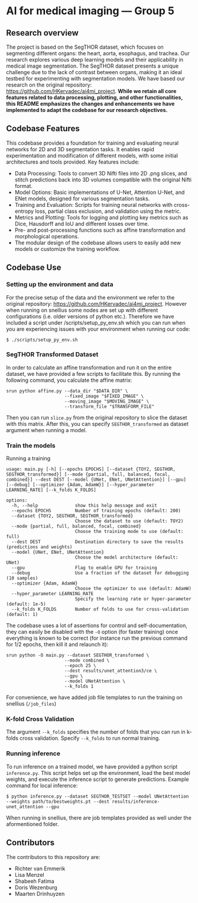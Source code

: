 # AI for medical imaging — Group 5

## Research overview
The project is based on the SegTHOR dataset, which focuses on segmenting different organs: the heart, aorta, esophagus, and trachea. Our research explores various deep learning models and their applicability in medical image segmentation. The SegTHOR dataset presents a unique challenge due to the lack of contrast between organs, making it an ideal testbed for experimenting with segmentation models. We have based our research on the original repository: https://github.com/HKervadec/ai4mi_project. **While we retain all core features related to data processing, plotting, and other functionalities, this README emphasizes the changes and enhancements we have implemented to adapt the codebase for our research objectives.**

## Codebase Features
This codebase provides a foundation for training and evaluating neural networks for 2D and 3D segmentation tasks. It enables rapid experimentation and modification of different models, with some initial architectures and tools provided. Key features include:

* Data Processing: Tools to convert 3D Nifti files into 2D .png slices, and stitch predictions back into 3D volumes compatible with the original Nifti format.
* Model Options: Basic implementations of U-Net, Attention U-Net, and ENet models, designed for various segmentation tasks.
* Training and Evaluation: Scripts for training neural networks with cross-entropy loss, partial class exclusion, and validation using the metric.
* Metrics and Plotting: Tools for logging and plotting key metrics such as Dice, Hausdorff and IoU and different losses over time.
* Pre- and post-processing functions such as affine transformation and morphological operations.
* The modular design of the codebase allows users to easily add new models or customize the training workflow.

## Codebase Use
### Setting up the environment and data
For the precise setup of the data and the environment we refer to the original repository: https://github.com/HKervadec/ai4mi_project. 
However when running on snellius some nodes are set up with different configurations (i.e. older versions of python etc.). Therefore we have included a script under /scripts/setup_py_env.sh which you can run when you are experiencing issues with your environment when running our code:
```
$ ./scripts/setup_py_env.sh
```

### SegTHOR Transformed Dataset
In order to calculate an affine transformation and run it on the entire dataset, we have provided a few scripts to facilitate this.
By running the following command, you calculate the affine matrix:
```
srun python affine.py --data_dir "$DATA_DIR" \
                      --fixed_image "$FIXED_IMAGE" \
                      --moving_image "$MOVING_IMAGE" \
                      --transform_file "$TRANSFORM_FILE"
```
Then you can run `slice.py` from the original repository to slice the dataset with this matrix. After this, you can specify `SEGTHOR_transformed` as dataset argument when running a model.

### Train the models
Running a training
```
usage: main.py [-h] [--epochs EPOCHS] [--dataset {TOY2, SEGTHOR, SEGTHOR_transformed}] [--mode {partial, full, balanced, focal, combined}] --dest DEST [--model {UNet, ENet, UNetAttention}] [--gpu] [--debug] [--optimizer {Adam, AdamW}] [--hyper_parameter LEARNING_RATE] [--k_folds K_FOLDS]

options:
  -h, --help              show this help message and exit
  --epochs EPOCHS         Number of training epochs (default: 200)
  --dataset {TOY2, SEGTHOR, SEGTHOR_transformed}
                          Choose the dataset to use (default: TOY2)
  --mode {partial, full, balanced, focal, combined}
                          Choose the training mode to use (default: full)
  --dest DEST             Destination directory to save the results (predictions and weights)
  --model {UNet, ENet, UNetAttention}
                          Choose the model architecture (default: UNet)
  --gpu                   Flag to enable GPU for training
  --debug                 Use a fraction of the dataset for debugging (10 samples)
  --optimizer {Adam, AdamW}
                          Choose the optimizer to use (default: AdamW)
  --hyper_parameter LEARNING_RATE
                          Specify the learning rate or hyper-parameter (default: 1e-5)
  --k_folds K_FOLDS       Number of folds to use for cross-validation (default: 1)

```

The codebase uses a lot of assertions for control and self-documentation, they can easily be disabled with the `-O` option (for faster training) once everything is known to be correct (for instance run the previous command for 1/2 epochs, then kill it and relaunch it):
```
srun python -O main.py --dataset SEGTHOR_transformed \
                      --mode combined \
                      --epoch 25 \
                      --dest results/unet_attention3/ce \
                      --gpu \
                      --model UNetAttention \
                      --k_folds 1
```
For convenience, we have added job file templates to run the training on snellius (`/job_files`)

### K-fold Cross Validation
The argument `--k_folds` specifies the number of folds that you can run in k-folds cross validation. Specify `--k_folds` to run normal training.

### Running inference
To run inference on a trained model, we have provided a python script `inference.py`. This script helps set up the environment, load the best model weights, and execute the inference script to generate predictions.
Example command for local inference:
```
$ python inference.py --dataset SEGTHOR_TESTSET --model UNetAttention --weights path/to/bestweights.pt --dest results/inference-unet_attention --gpu
```
When running in snellius, there are job templates provided as well under the aformentioned folder.

## Contributors
The contributors to this repository are:
* Richter van Emmerik
* Lisa Menzel
* Shabeeh Fatima
* Doris Wezenburg
* Maarten Drinhuyzen
